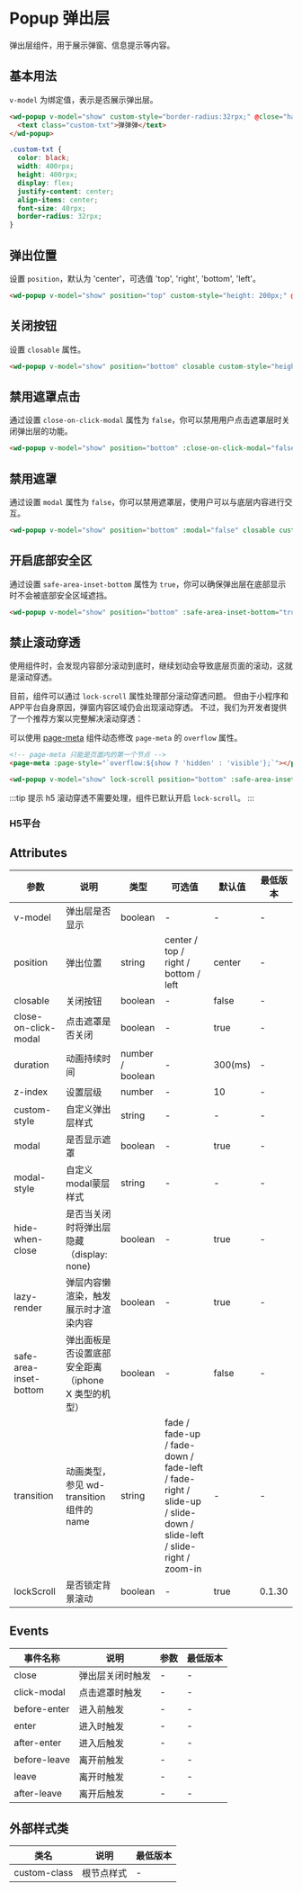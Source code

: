 #  Popup 弹出层

弹出层组件，用于展示弹窗、信息提示等内容。

## 基本用法

`v-model` 为绑定值，表示是否展示弹出层。

```html
<wd-popup v-model="show" custom-style="border-radius:32rpx;" @close="handleClose">
  <text class="custom-txt">弹弹弹</text>
</wd-popup>
```
```css
.custom-txt {
  color: black;
  width: 400rpx;
  height: 400rpx;
  display: flex;
  justify-content: center;
  align-items: center;
  font-size: 40rpx;
  border-radius: 32rpx;
}
```

## 弹出位置

设置 `position`，默认为 'center'，可选值 'top', 'right', 'bottom', 'left'。

```html
<wd-popup v-model="show" position="top" custom-style="height: 200px;" @close="handleClose"></wd-popup>
```

## 关闭按钮

设置 `closable` 属性。

```html
<wd-popup v-model="show" position="bottom" closable custom-style="height: 200px;" @close="handleClose"></wd-popup>
```

## 禁用遮罩点击

通过设置 `close-on-click-modal` 属性为 `false`，你可以禁用用户点击遮罩层时关闭弹出层的功能。

```html
<wd-popup v-model="show" position="bottom" :close-on-click-modal="false" closable custom-style="height: 200px;" @close="handleClose"></wd-popup>
```


## 禁用遮罩

通过设置 `modal` 属性为 `false`，你可以禁用遮罩层，使用户可以与底层内容进行交互。

```html
<wd-popup v-model="show" position="bottom" :modal="false" closable custom-style="height: 200px;" @close="handleClose"></wd-popup>
```


## 开启底部安全区

通过设置 `safe-area-inset-bottom` 属性为 `true`，你可以确保弹出层在底部显示时不会被底部安全区域遮挡。

```html
<wd-popup v-model="show" position="bottom" :safe-area-inset-bottom="true" custom-style="height: 200px;" @close="handleClose"></wd-popup>
```

## 禁止滚动穿透

使用组件时，会发现内容部分滚动到底时，继续划动会导致底层页面的滚动，这就是滚动穿透。

目前，组件可以通过 `lock-scroll` 属性处理部分滚动穿透问题。 但由于小程序和APP平台自身原因，弹窗内容区域仍会出现滚动穿透。 不过，我们为开发者提供了一个推荐方案以完整解决滚动穿透：

可以使用 [page-meta](https://uniapp.dcloud.net.cn/component/page-meta#page-meta) 组件动态修改 `page-meta` 的 `overflow` 属性。
```html
<!-- page-meta 只能是页面内的第一个节点 -->
<page-meta :page-style="`overflow:${show ? 'hidden' : 'visible'};`"></page-meta>

<wd-popup v-model="show" lock-scroll position="bottom" :safe-area-inset-bottom="true" custom-style="height: 200px;" @close="handleClose"></wd-popup>
```

:::tip 提示
h5 滚动穿透不需要处理，组件已默认开启 `lock-scroll`。
:::
### H5平台


## Attributes

| 参数 | 说明 | 类型 | 可选值 | 默认值 | 最低版本 |
|-----|-----|------|-------|-------|---------|
| v-model | 弹出层是否显示 | boolean | - | - | - |
| position | 弹出位置 | string | center / top / right / bottom / left | center | - |
| closable | 关闭按钮 | boolean | - | false | - |
| close-on-click-modal | 点击遮罩是否关闭 | boolean | - | true | - |
| duration | 动画持续时间 | number / boolean | - | 300(ms) | - |
| z-index | 设置层级 | number | - | 10 | - |
| custom-style | 自定义弹出层样式 | string | - | - | - |
| modal | 是否显示遮罩 | boolean | - | true | - |
| modal-style | 自定义modal蒙层样式 | string | - | - | - |
| hide-when-close | 是否当关闭时将弹出层隐藏（display: none) | boolean | - | true | - |
| lazy-render | 弹层内容懒渲染，触发展示时才渲染内容 | boolean | - | true | - |
| safe-area-inset-bottom | 弹出面板是否设置底部安全距离（iphone X 类型的机型） | boolean | - | false | - |
| transition | 动画类型，参见 wd-transition 组件的name | string | fade / fade-up / fade-down / fade-left / fade-right / slide-up / slide-down / slide-left / slide-right / zoom-in | - | - |
| lockScroll | 是否锁定背景滚动 | boolean | - | true | 0.1.30 |

## Events

| 事件名称 | 说明 | 参数 | 最低版本 |
|---------|-----|-----|---------|
| close | 弹出层关闭时触发 | - | - |
| click-modal | 点击遮罩时触发 | - | - |
| before-enter | 进入前触发 | - | - |
| enter | 进入时触发 | - | - |
| after-enter | 进入后触发 | - | - |
| before-leave | 离开前触发 | - | - |
| leave | 离开时触发 | - | - |
| after-leave | 离开后触发| - | - |

## 外部样式类

| 类名 | 说明 | 最低版本 |
|-----|------|--------|
| custom-class | 根节点样式 | - |
